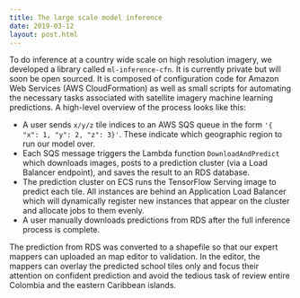 ```yaml
---
title: The large scale model inference
date: 2019-03-12
layout: post.html
---
```


To do inference at a country wide scale on high resolution imagery, we developed
a library called `ml-inference-cfn`. It is currently private but will soon be open sourced.
It is composed of configuration code for Amazon Web Services (AWS CloudFormation)
as well as small scripts for automating the necessary tasks associated with satellite imagery machine learning predictions. A high-level overview
of the process looks like this:

- A user sends `x/y/z` tile indices to an AWS SQS queue in the form `'{ "x": 1, "y": 2, "z": 3}'`. These indicate which geographic region to run our model over.
- Each SQS message triggers the Lambda function `DownloadAndPredict` which downloads images, posts to a prediction cluster (via a Load Balancer endpoint), and saves the result to an RDS database.
- The prediction cluster on ECS runs the TensorFlow Serving image to predict each tile. All instances are behind an Application Load Balancer which will dynamically register new instances that appear on the cluster and allocate jobs to them evenly.
- A user manually downloads predictions from RDS after the full inference process is complete.

The prediction from RDS was converted to a shapefile so that our expert mappers can uploaded an map editor to validation. In the editor, the mappers can overlay the predicted school tiles only and focus their attention on confident prediction and avoid the tedious task of review entire Colombia and the eastern Caribbean islands.
